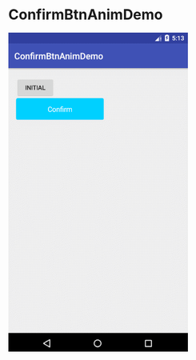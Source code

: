 # ConfirmBtnAnimDemo
![image](https://github.com/tianmeng0111/ConfirmBtnAnimDemo/blob/master/GIF.gif)
